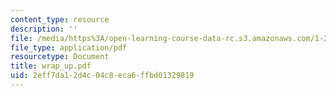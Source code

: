 ```yaml
---
content_type: resource
description: ''
file: /media/https%3A/open-learning-course-data-rc.s3.amazonaws.com/1-225j-transportation-flow-systems-fall-2002/2eff7da12d4c04c8eca6ffbd01329819_wrap_up.pdf
file_type: application/pdf
resourcetype: Document
title: wrap_up.pdf
uid: 2eff7da1-2d4c-04c8-eca6-ffbd01329819
---
```

